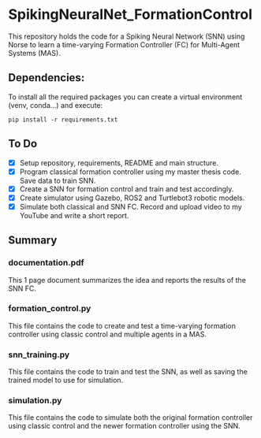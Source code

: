 # SpikingNeuralNet_FormationControl
This repository holds the code for a Spiking Neural Network (SNN) using Norse to learn a time-varying Formation Controller (FC) for Multi-Agent Systems (MAS).

## Dependencies:
To install all the required packages you can create a virtual environment (venv, conda...) and execute: 
```
pip install -r requirements.txt
```

## To Do

- [x] Setup repository, requirements, README and main structure.
- [x] Program classical formation controller using my master thesis code. Save data to train SNN.
- [x] Create a SNN for formation control and train and test accordingly.
- [X] Create simulator using Gazebo, ROS2 and Turtlebot3 robotic models.
- [X] Simulate both classical and SNN FC. Record and upload video to my YouTube and write a short report.

## Summary

### documentation.pdf
This 1 page document summarizes the idea and reports the results of the SNN FC.

### formation_control.py
This file contains the code to create and test a time-varying formation controller using classic control and multiple agents in a MAS.

### snn_training.py
This file contains the code to train and test the SNN, as well as saving the trained model to use for simulation.

### simulation.py
This file contains the code to simulate both the original formation controller using classic control and the newer formation controller using the SNN.